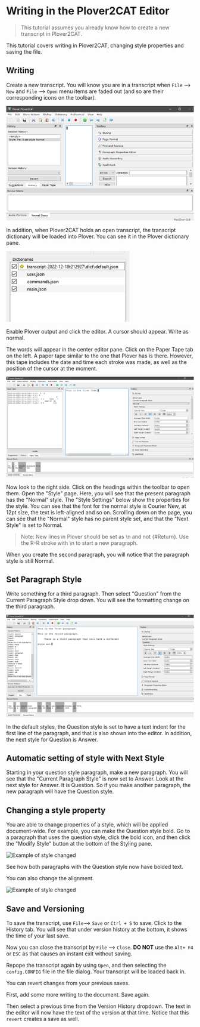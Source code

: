 # Writing in the Plover2CAT Editor

> This tutorial assumes you already know how to create a new transcript in Plover2CAT.

This tutorial covers writing in Plover2CAT, changing style properties and saving the file.

## Writing

Create a new transcript. You will know you are in a transcript when `File` --> `New` and `File` --> `Open` menu items are faded out (and so are their corresponding icons on the toolbar).

![Within a new transcript](images/withintranscript.png)

In addition, when Plover2CAT holds an open transcript, the transcript dictionary will be loaded into Plover. You can see it in the Plover dictionary pane.

![Plover dictionary pane](images/loadtranscriptdict.png)

Enable Plover output and click the editor. A cursor should appear. Write as normal. 

The words will appear in the center editor pane. Click on the Paper Tape tab on the left. A paper tape similar to the one that Plover has is there. However, this tape includes the date and time each stroke was made, as well as the position of the cursor at the moment.

![Writing first line](images/initialwriting.png)

Now look to the right side. Click on the headings within the toolbar to open them. Open the "Style" page. Here, you will see that the present paragraph has the "Normal" style. The "Style Settings" below show the properties for the style. You can see that the font for the normal style is Courier New, at 12pt size, the text is left-aligned and so on. Scrolling down on the page, you can see that the "Normal" style has no parent style set, and that the "Next Style" is set to Normal.

> Note: New lines in Plover should be set as \n and not {#Return}. Use the R-R stroke with \n to start a new paragraph.

 When you create the second paragraph, you will notice that the paragraph style is still Normal.

 ## Set Paragraph Style

 Write something for a third paragraph. Then select "Question" from the Current Paragraph Style drop down. You will see the formatting change on the third paragraph.

 ![Set a different style](images/setstyle.png)

 In the default styles, the Question style is set to have a text indent for the first line of the paragraph, and that is also shown into the editor. In addition, the next style for Question is Answer.

 ## Automatic setting of style with Next Style

 Starting in your question style paragraph, make a new paragraph. You will see that the "Current Paragraph Style" is now set to Answer.  Look at the next style for Answer. It is Question. So if you make another paragraph, the new paragraph will have the Question style.
 
 ## Changing a style property

 You are able to change properties of a style, which will be applied document-wide. For example, you can make the Question style bold. Go to a paragraph that uses the question style, click the bold icon, and then click the "Modify Style" button at the bottom of the Styling pane.

 ![Example of style changed](images/changedstyle.png)

 See how both paragraphs with the Question style now have bolded text.
 
 You can also change the alignment.

 ![Example of style changed](images/changedstyle2.png)

 ##  Save and Versioning

To save the transcript, use `File`--> `Save` or `Ctrl + S`  to save. 
Click to the History tab. You will see that under version history at the bottom, it shows the time of your last save.

Now you can close the transcript by `File` --> `Close`.  **DO NOT** use the `Alt+ F4` or `ESC` as that causes an instant exit without saving.


Repope the transcript again by using `Open`, and then selecting the `config.CONFIG` file in the file dialog. Your transcript will be loaded back in.

You can revert changes from your previous saves.

First, add some more writing to the document. Save again.

Then select a previous time from the Version History dropdown. The text in the editor will now have the text of the version at that time. Notice that this `revert` creates a save as well.


